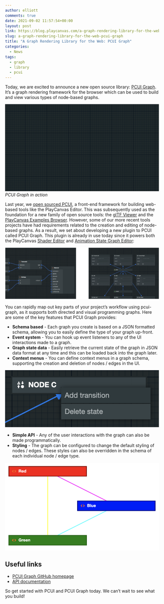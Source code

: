 ```yaml
---
author: elliott
comments: true
date: 2021-09-02 11:57:54+00:00
layout: post
link: https://blog.playcanvas.com/a-graph-rendering-library-for-the-web-pcui-graph/
slug: a-graph-rendering-library-for-the-web-pcui-graph
title: "A Graph Rendering Library for the Web: PCUI Graph"
categories:
  - News
tags:
  - graph
  - library
  - pcui
---
```


Today, we are excited to announce a new open source library: [PCUI Graph](https://github.com/playcanvas/pcui-graph). It’s a graph rendering framework for the browser which can be used to build and view various types of node-based graphs.

[![A Simple Graph](/assets/media/simple-graph.gif)](/assets/media/simple-graph.gif)
<br>_PCUI Graph in action_

Last year, we [open sourced PCUI](https://blog.playcanvas.com/introducing-pcui-an-open-source-ui-framework-for-the-web/), a front-end framework for building web-based tools like the PlayCanvas Editor. This was subsequently used as the foundation for a new family of open source tools: the [glTF Viewer](https://playcanvas.com/viewer) and the [PlayCanvas Examples Browser](https://playcanvas.github.io/#/graphics/area-lights). However, some of our more recent tools projects have had requirements related to the creation and editing of node-based graphs. As a result, we set about developing a new plugin to PCUI called PCUI Graph. This plugin is already in use today since it powers both the PlayCanvas [Shader Editor](https://forum.playcanvas.com/t/rfc-shader-editor/20616) and [Animation State Graph Editor](https://blog.playcanvas.com/introducing-the-anim-state-graph/):

[![Graph Editors](/assets/media/pcui-graph-editors.png)](/assets/media/pcui-graph-editors.png)

You can rapidly map out key parts of your project’s workflow using pcui-graph, as it supports both directed and visual programming graphs. Here are some of the key features that PCUI Graph provides:

- **Schema based** - Each graph you create is based on a JSON formatted schema, allowing you to easily define the type of your graph up-front.
- **Event system** - You can hook up event listeners to any of the UI interactions made to a graph.
- **Graph state data** - Easily retrieve the current state of the graph in JSON data format at any time and this can be loaded back into the graph later.
- **Context menus** - You can define context menus in a graph schema, supporting the creation and deletion of nodes / edges in the UI.

![Add Transition](/assets/media/anim-state-graph-add-transition.png)

- **Simple API** - Any of the user interactions with the graph can also be made programmatically.
- **Styling** - The graph can be configured to change the default styling of nodes / edges. These styles can also be overridden in the schema of each individual node / edge type.

![PCUI Graph Styling](/assets/media/pcui-graph-styled.png)

## Useful links

- [PCUI Graph GitHub homepage](https://github.com/playcanvas/pcui-graph)
- [API documentation](https://github.com/playcanvas/pcui-graph/blob/master/docs/Graph.md)

So get started with PCUI and PCUI Graph today. We can’t wait to see what you build!
